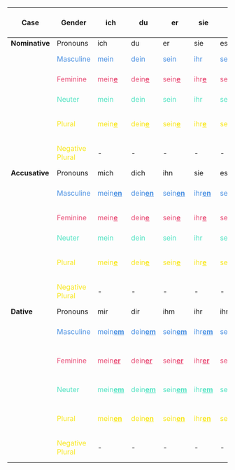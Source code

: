 <style>
blue { color: #4A90E2 }
red { color: #E94E77 }
green { color: #50E3C2 }
yellow { color: #F8E71C }
</style>

| **Case**       | **Gender**                       | **ich**                                | **du**                             | **er**                              | **sie**                             | **es**                              | **wir**                            | **ihr**                            | **sie**                            | **Sie**                            | **Adjective: Bestimmte Artikel**                                | **Adjective: Unbestimmte Artikel**                                 | **Adjective: Ohne Artikel**                                        |**Welch**                                        | **Demonstrativartikel**                        |
|----------------|----------------------------------|----------------------------------------|------------------------------------|-------------------------------------|-------------------------------------|-------------------------------------|------------------------------------|------------------------------------|------------------------------------|------------------------------------|-----------------------------------------------------------------|--------------------------------------------------------------------|--------------------------------------------------------------------|-------------------------------------------------|------------------------------------------------|
| **Nominative** | Pronouns                         | ich                                    | du                                 | er                                  | sie                                 | es                                  | wir                                | ihr                                | sie                                | Sie                                | -                                                               | -                                                                  | -                                                                  | -                                               | -                                              |
|                | <blue>Masculine</blue>           | <blue>mein</blue>                      | <blue>dein</blue>                  | <blue>sein</blue>                   | <blue>ihr</blue>                    | <blue>sein</blue>                   | <blue>unser</blue>                 | <blue>euer</blue>                  | <blue>ihr</blue>                   | <blue>Ihr</blue>                   | <blue>der gross<u><b>e</u></b> Mann</blue>                      | <blue>ein gross<u><b>er</u></b> Mann</blue>                        | <blue>gross<u><b>er</u></b> Mann</blue>                            | <blue>welch<u><b>er</b></u> Mann</blue>         | <blue>dies<u><b>er</b></u> Mann</blue>         |
|                | <red>Feminine</red>              | <red>mein<u><b>e</u></b></red>         | <red>dein<u><b>e</u></b></red>     | <red>sein<u><b>e</u></b></red>      | <red>ihr<u><b>e</u></b></red>       | <red>sein<u><b>e</u></b></red>      | <red>unser<u><b>e</u></b></red>    | <red>euer<u><b>e</u></b></red>     | <red>ihr<u><b>e</u></b></red>      | <red>Ihr<u><b>e</u></b></red>      | <red>die gross<u><b>e</u></b> Frau</red>                        | <red>ein<u><b>e</u></b> gross<u><b>e</u></b> Frau</red>            | <red>gross<u><b>e</u></b> Frau</red>                               | <red>welch<u><b>e</b></u> Frau</red>            | <red>dies<u><b>e</b></u> Frau</red>            |
|                | <green>Neuter</green>            | <green>mein</green>                    | <green>dein</green>                | <green>sein</green>                 | <green>ihr</green>                  | <green>sein</green>                 | <green>unser</green>               | <green>euer</green>                | <green>ihr</green>                 | <green>Ihr</green>                 | <green>das gross<u><b>e</u></b> Auto</green>                    | <green>ein gross<u><b>es</u></b> Auto</green>                      | <green>gross<u><b>es</u></b> Auto</green>                          | <green>welch<u><b>es</b></u> Auto</green>       | <green>dies<u><b>es</b></u> Auto</green>       |
|                | <yellow>Plural</yellow>          | <yellow>mein<u><b>e</u></b></yellow>   | <yellow>dein<u><b>e</u></yellow>   | <yellow>sein<u><b>e</u></yellow>    | <yellow>ihr<u><b>e</u></yellow>     | <yellow>sein<u><b>e</u></yellow>    | <yellow>unser<u><b>e</u></yellow>  | <yellow>euer<u><b>e</u></yellow>   | <yellow>ihr<u><b>e</u></yellow>    | <yellow>Ihr<u><b>e</u></yellow>    | <yellow>die gross<u><b>en</b></u> Leute</yellow>                | <yellow>gross<u><b>e</b></u> Leute</yellow>                        | <yellow>gross<u><b>e</b></u> Leute</yellow>                        | <yellow>welch<u><b>e</b></u> Leute</yellow>     | <yellow>dies<u><b>e</b></u> Leute</yellow>     |
|                | <yellow>Negative Plural</yellow> | -                                      | -                                  | -                                   | -                                   | -                                   | -                                  | -                                  | -                                  | -                                  | -                                                               | <yellow>keine gross<u><b>en</u> Leute</yellow>                     | <yellow>keine gross<u><b>en</b></u> Leute</yellow>                 | -                                               | -                                              |
| **Accusative** | Pronouns                         | mich                                   | dich                               | ihn                                 | sie                                 | es                                  | uns                                | euch                               | sie                                | Sie                                | -                                                               | -                                                                  | -                                                                  | -                                               | -                                              |
|                | <blue>Masculine</blue>           | <blue>mein<u><b>en</u></blue>          | <blue>dein<u><b>en</u></blue>      | <blue>sein<u><b>en</u></blue>       | <blue>ihr<u><b>en</u></blue>        | <blue>sein<u><b>en</u></blue>       | <blue>unser<u><b>en</u></blue>     | <blue>euer<u><b>en</u></blue>      | <blue>ihr<u><b>en</u></blue>       | <blue>Ihr<u><b>en</u></blue>       | <blue>de<u><b>n</u></b> gross<u><b>en</b></u> Mann</blue>       | <blue>ein<u><b>en</u></b> gross<u><b>en</b></u> Mann</blue>        | <blue>gross<u><b>en</b></u> Mann</blue>                            | <blue>welch<u><b>en</b></u> Mann</blue>         | <blue>dies<u><b>en</b></u> Mann</blue>         |
|                | <red>Feminine</red>              | <red>mein<u><b>e</u></red>             | <red>dein<u><b>e</u></red>         | <red>sein<u><b>e</u></red>          | <red>ihr<u><b>e</u></red>           | <red>sein<u><b>e</u></red>          | <red>unser<u><b>e</u></red>        | <red>euer<u><b>e</u></red>         | <red>ihr<u><b>e</u></red>          | <red>Ihr<u><b>e</u></red>          | <red>die gross<u><b>e</b></u> Frau</red>                        | <red>ein<u><b>e</u></b> gross<u><b>e</b></u> Frau</red>            | <red>gross<u><b>e</b></u> Frau</red>                               | <red>welch<u><b>e</b></u> Frau</red>            | <red>dies<u><b>e</b></u> Frau</red>            |
|                | <green>Neuter</green>            | <green>mein</green>                    | <green>dein</green>                | <green>sein</green>                 | <green>ihr</green>                  | <green>sein</green>                 | <green>unser</green>               | <green>euer</green>                | <green>ihr</green>                 | <green>Ihr</green>                 | <green>das gross<u><b>e</b></u> Auto</green>                    | <green>ein gross<u><b>es</b></u> Auto</green>                      | <green>gross<u><b>es</b></u> Auto</green>                          | <green>welch<u><b>es</b></u> Auto</green>       | <green>dies<u><b>es</b></u> Auto</green>       |
|                | <yellow>Plural</yellow>          | <yellow>mein<u><b>e</u></yellow>       | <yellow>dein<u><b>e</u></yellow>   | <yellow>sein<u><b>e</u></yellow>    | <yellow>ihr<u><b>e</u></yellow>     | <yellow>sein<u><b>e</u></yellow>    | <yellow>unser<u><b>e</u></yellow>  | <yellow>euer<u><b>e</u></yellow>   | <yellow>ihr<u><b>e</u></yellow>    | <yellow>Ihr<u><b>e</u></yellow>    | <yellow>die gross<u><b>en</b></u> Leute</yellow>                | <yellow>gross<u><b>e</b></u> Leute</yellow>                        | <yellow>gross<u><b>e</b></u> Leute</yellow>                        | <yellow>welch<u><b>e</b></u> Leute</yellow>     | <yellow>dies<u><b>e</b></u> Leute</yellow>     |
|                | <yellow>Negative Plural</yellow> | -                                      | -                                  | -                                   | -                                   | -                                   | -                                  | -                                  | -                                  | -                                  | -                                                               | <yellow>keine gross<u><b>en</b></u> Leute</yellow>                 | <yellow>keine gross<u><b>en</b></u> Leute</yellow>                 | -                                               | -                                              |
| **Dative**     | Pronouns                         | mir                                    | dir                                | ihm                                 | ihr                                 | ihm                                 | uns                                | euch                               | ihnen                              | Ihnen                              | -                                                               | -                                                                  | -                                                                  | -                                               | -                                              |
|                | <blue>Masculine</blue>           | <blue>mein<u><b>em</u></blue>          | <blue>dein<u><b>em</u></blue>      | <blue>sein<u><b>em</u></blue>       | <blue>ihr<u><b>em</u></blue>        | <blue>sein<u><b>em</u></blue>       | <blue>unser<u><b>em</u></blue>     | <blue>euer<u><b>em</u></blue>      | <blue>ihr<u><b>em</u></blue>       | <blue>Ihr<u><b>em</u></blue>       | <blue>de<u><b>m</u></b> gross<u><b>en</b></u> Mann</blue>       | <blue>ein<u><b>em</u></b> gross<u><b>en</b></u> Mann</blue>        | <blue>gross<u><b>em</b></u> Mann</blue>                            | <blue>welch<u><b>em</b></u> Mann</blue>         | <blue>dies<u><b>em</b></u> Mann</blue>         |
|                | <red>Feminine</red>              | <red>mein<u><b>er</u></red>            | <red>dein<u><b>er</u></red>        | <red>sein<u><b>er</u></red>         | <red>ihr<u><b>er</u></red>          | <red>sein<u><b>er</u></red>         | <red>unser<u><b>er</u></red>       | <red>euer<u><b>er</u></red>        | <red>ihr<u><b>er</u></red>         | <red>Ihr<u><b>er</u></red>         | <red>d<u><b>er</u></b> gross<u><b>en</b></u> Frau</red>         | <red>ein<u><b>er</u></b> gross<u><b>en</b></u> Frau</red>          | <red>gross<u><b>er</b></u> Frau</red>                              | <red>welch<u><b>er</b></u> Frau</red>           | <red>dies<u><b>er</b></u> Frau</red>           |
|                | <green>Neuter</green>            | <green>mein<u><b>em</u></green>        | <green>dein<u><b>em</u></green>    | <green>sein<u><b>em</u></green>     | <green>ihr<u><b>em</u></green>      | <green>sein<u><b>em</u></green>     | <green>unser<u><b>em</u></green>   | <green>euer<u><b>em</u></green>    | <green>ihr<u><b>em</u></green>     | <green>Ihr<u><b>em</u></green>     | <green>de<u><b>m</u></b> gross<u><b>en</b></u> Auto</green>     | <green>ein<u><b>em</u></b> gross<u><b>en</b></u> Auto</green>      | <green>gross<u><b>em</b></u> Auto</green>                          | <green>welch<u><b>em</b></u> Auto</green>       | <green>dies<u><b>em</b></u> Auto</green>       |
|                | <yellow>Plural</yellow>          | <yellow>mein<u><b>en</u></yellow>      | <yellow>dein<u><b>en</u></yellow>  | <yellow>sein<u><b>en</u></yellow>   | <yellow>ihr<u><b>en</u></yellow>    | <yellow>sein<u><b>en</u></yellow>   | <yellow>unser<u><b>en</yellow>     | <yellow>euer<u><b>en</yellow>      | <yellow>ihr<u><b>en</yellow>       | <yellow>Ihr<u><b>en</yellow>       | <yellow>de<u><b>n</u></b> gross<u><b>en</b></u> Leuten</yellow> | <yellow>gross<u><b>e</b></u> Leuten</yellow>                       | <yellow>gross<u><b>en</b></u> Leuten</yellow>                      | <yellow>welch<u><b>en</b></u> Leuten</yellow>   | <yellow>dies<u><b>en</b></u> Leuten</yellow>   |
|                | <yellow>Negative Plural</yellow> | -                                      | -                                  | -                                   | -                                   | -                                   | -                                  | -                                  | -                                  | -                                  | -                                                               | <yellow>kein<u><b>en</b></u> gross<u><b>en</b></u> Leuten</yellow> | <yellow>kein<u><b>en</b></u> gross<u><b>en</b></u> Leuten</yellow> | -                                               | -                                              |